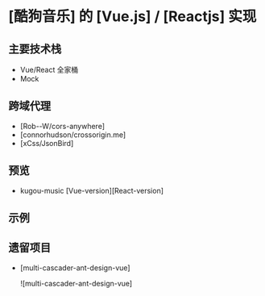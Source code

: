 # [酷狗音乐] 的 [Vue.js] / [Reactjs] 实现

## 主要技术栈

- Vue/React 全家桶
- Mock

## 跨域代理

- [Rob--W/cors-anywhere]
- [connorhudson/crossorigin.me]
- [xCss/JsonBird]

## 预览

- kugou-music [Vue-version][React-version]

## 示例

## 遗留项目

- [multi-cascader-ant-design-vue]

  ![multi-cascader-ant-design-vue]
